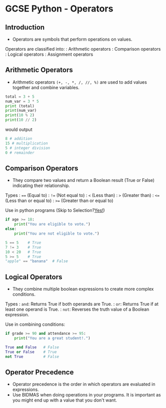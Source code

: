 # GCSE Python - Operators

## Introduction

* Operators are symbols that perform operations on values.

Operators are classified into:
: Arithmetic operators
: Comparison operators
: Logical operators
: Assignment operators

## Arithmetic Operators

* Arithmetic operators `(+, -, *, /, //, %)` are used to add values together and combine variables.
```Python
total = 3 + 5
num_var = 3 * 5
print (total)
print(num_var)
print(10 % 2)
print(10 // 2)
```
would output
```Python
8 # addition
15 # multiplication
5 # integer division
0 # remainder
```

## Comparison Operators

* They compare two values and return a Boolean result (True or False) indicating their relationship.

Types
: `==` (Equal to)
: `!=` (Not equal to)
: `<` (Less than)
: `>` (Greater than)
: `<=` (Less than or equal to)
: `>=` (Greater than or equal to)

Use in python programs (Skip to Selection?[Yes!](GCSE-Python-Selection.md))
```Python
if age >= 18:
    print("You are eligible to vote.")
else:
    print("You are not eligible to vote.")
```

```Python
5 == 5    # True
7 != 3    # True
10 < 20   # True
5 >= 5    # True
"apple" == "banana"  # False
```

## Logical Operators

* They combine multiple boolean expressions to create more complex conditions.

Types
: `and`: Returns True if both operands are True.
: `or`: Returns True if at least one operand is True.
: `not`: Reverses the truth value of a Boolean expression.


Use in combining conditions:
```Python
if grade >= 90 and attendance >= 95:
    print("You are a great student!.")
```

```Python
True and False   # False
True or False    # True
not True         # False
```

## Operator Precedence

* Operator precedence is the order in which operators are evaluated in expressions.
* Use BIDMAS when doing operations in your programs. It is important as you might end up with a value that you don't want.
